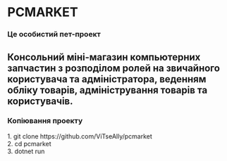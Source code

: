 <h1>PCMARKET</h1>
<h3>Це особистий пет-проект</h3>

<h2>Консольний міні-магазин компьютерних запчастин з розподілом ролей на звичайного користувача та адміністратора, веденням обліку товарів, адміністрування товарів та користувачів.</h2>
<h3>Копіювання проекту</h3>
1. git clone https://github.com/ViTseAlly/pcmarket<br>
2. cd pcmarket<br>
3. dotnet run
